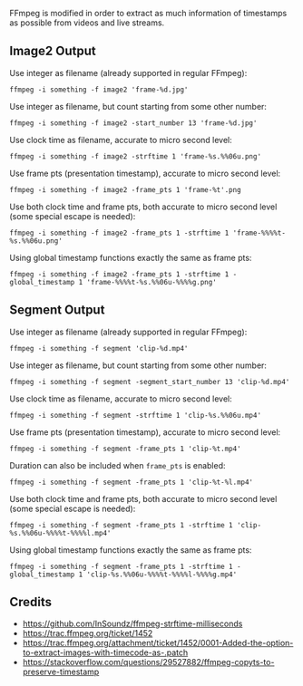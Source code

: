 FFmpeg is modified in order to extract as much information of timestamps as possible from videos and live streams.

## Image2 Output

Use integer as filename (already supported in regular FFmpeg):

```
ffmpeg -i something -f image2 'frame-%d.jpg'
```

Use integer as filename, but count starting from some other number:

```
ffmpeg -i something -f image2 -start_number 13 'frame-%d.jpg'
```

Use clock time as filename, accurate to micro second level:

```
ffmpeg -i something -f image2 -strftime 1 'frame-%s.%%06u.png'
```

Use frame pts (presentation timestamp), accurate to micro second level:

```
ffmpeg -i something -f image2 -frame_pts 1 'frame-%t'.png
```

Use both clock time and frame pts, both accurate to micro second level (some special escape is needed):

```
ffmpeg -i something -f image2 -frame_pts 1 -strftime 1 'frame-%%%%t-%s.%%06u.png'
```

Using global timestamp functions exactly the same as frame pts:

```
ffmpeg -i something -f image2 -frame_pts 1 -strftime 1 -global_timestamp 1 'frame-%%%%t-%s.%%06u-%%%%g.png'
```

## Segment Output

Use integer as filename (already supported in regular FFmpeg):

```
ffmpeg -i something -f segment 'clip-%d.mp4'
```

Use integer as filename, but count starting from some other number:

```
ffmpeg -i something -f segment -segment_start_number 13 'clip-%d.mp4'
```

Use clock time as filename, accurate to micro second level:

```
ffmpeg -i something -f segment -strftime 1 'clip-%s.%%06u.mp4'
```

Use frame pts (presentation timestamp), accurate to micro second level:

```
ffmpeg -i something -f segment -frame_pts 1 'clip-%t.mp4'
```

Duration can also be included when `frame_pts` is enabled:

```
ffmpeg -i something -f segment -frame_pts 1 'clip-%t-%l.mp4'
```

Use both clock time and frame pts, both accurate to micro second level (some special escape is needed):

```
ffmpeg -i something -f segment -frame_pts 1 -strftime 1 'clip-%s.%%06u-%%%%t-%%%%l.mp4'
```

Using global timestamp functions exactly the same as frame pts:

```
ffmpeg -i something -f segment -frame_pts 1 -strftime 1 -global_timestamp 1 'clip-%s.%%06u-%%%%t-%%%%l-%%%%g.mp4'
```

## Credits

- https://github.com/InSoundz/ffmpeg-strftime-milliseconds
- https://trac.ffmpeg.org/ticket/1452
- https://trac.ffmpeg.org/attachment/ticket/1452/0001-Added-the-option-to-extract-images-with-timecode-as-.patch
- https://stackoverflow.com/questions/29527882/ffmpeg-copyts-to-preserve-timestamp
